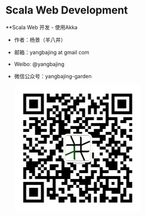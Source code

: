 # Scala Web Development

**Scala Web 开发 - 使用Akka

- 作者：杨景（羊八井）
- 邮箱：yangbajing at gmail com
- Weibo: @yangbajing
- 微信公众号：yangbajing-garden

    ![yangbajing-garden](doc/imgs/qrcode_for_gh_70b815e4a7cd_344.jpg)
